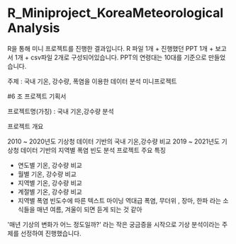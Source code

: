 # R_Miniproject_KoreaMeteorologicalAnalysis

R을 통해 미니 프로젝트를 진행한 결과입니다. R 파일 1개 + 진행했던 PPT 1개 + 보고서 1개 + csv파일 2개로 구성되어있습니다. PPT의 연령대는 10대를 기준으로 만들었습니다.

주제 : 국내 기온, 강수량, 폭염을 이용한 데이터 분석 미니프로젝트

#6 조 프로젝트 기획서

프로젝트명(가칭) : 국내 기온,강수량 분석

프로젝트 개요

2010 ~ 2020년도 기상청 데이터 기반의 국내 기온,강수량 비교
2019 ~ 2021년도 기상청 데이터 기반의 지역별 폭염 빈도 분석
프로젝트 주요 특징

- 연도별 기온, 강수량 비교
- 월별 기온, 강수량 비교
- 지역별 기온, 강수량 비교
- 계절별 기온, 강수량 비교 
- 지역별 폭염 빈도수에 따른 텍스트 마이닝
역대급 폭염, 무더위 , 장마, 한파 라는 소식들을 매년 여름, 겨울이 되면 듣게 되는 것 같아

'매년 기상의 변화가 어느 정도일까?' 라는 작은 궁금증을 시작으로 기상 분석이라는 주제를 선정하여 진행했습니다.
